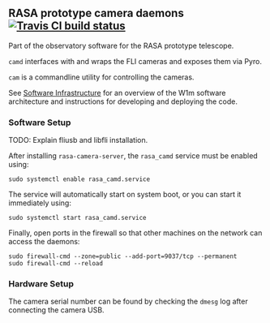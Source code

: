 ## RASA prototype camera daemons [![Travis CI build status](https://travis-ci.org/warwick-one-metre/rasa-camd.svg?branch=master)](https://travis-ci.org/warwick-one-metre/rasa-camd)

Part of the observatory software for the RASA prototype telescope.

`camd` interfaces with and wraps the FLI cameras and exposes them via Pyro.

`cam` is a commandline utility for controlling the cameras.

See [Software Infrastructure](https://github.com/warwick-one-metre/docs/wiki/Software-Infrastructure) for an overview of the W1m software architecture and instructions for developing and deploying the code.

### Software Setup

TODO: Explain fliusb and libfli installation.

After installing `rasa-camera-server`, the `rasa_camd` service must be enabled using:
```
sudo systemctl enable rasa_camd.service
```

The service will automatically start on system boot, or you can start it immediately using:
```
sudo systemctl start rasa_camd.service
```

Finally, open ports in the firewall so that other machines on the network can access the daemons:
```
sudo firewall-cmd --zone=public --add-port=9037/tcp --permanent
sudo firewall-cmd --reload
```

### Hardware Setup

The camera serial number can be found by checking the `dmesg` log after connecting the camera USB.
